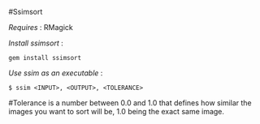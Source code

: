 #Ssimsort


*Requires* : RMagick

*Install ssimsort* :

~~~
gem install ssimsort
~~~

*Use ssim as an executable* :

~~~
$ ssim <INPUT>, <OUTPUT>, <TOLERANCE>

~~~

#Tolerance is a number between 0.0 and 1.0 that defines how similar the images you want to sort will be, 1.0 being the exact same image.
